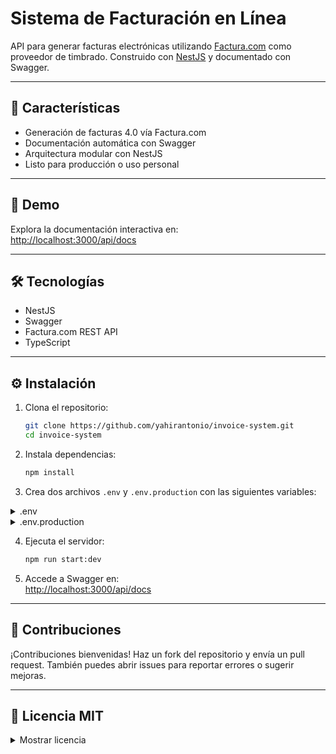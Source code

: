 # Sistema de Facturación en Línea

API para generar facturas electrónicas utilizando [Factura.com](https://factura.com/) como proveedor de timbrado. Construido con [NestJS](https://nestjs.com/) y documentado con Swagger.

---

## 🚀 Características

- Generación de facturas 4.0 vía Factura.com
- Documentación automática con Swagger
- Arquitectura modular con NestJS
- Listo para producción o uso personal

---

## 📸 Demo

Explora la documentación interactiva en:  
[http://localhost:3000/api/docs](http://localhost:3000/api/docs)

---

## 🛠 Tecnologías

- NestJS
- Swagger
- Factura.com REST API
- TypeScript

---

## ⚙️ Instalación

1. Clona el repositorio:
   ```bash
   git clone https://github.com/yahirantonio/invoice-system.git
   cd invoice-system
   ```

2. Instala dependencias:
   ```bash
   npm install
   ```

3. Crea dos archivos `.env` y `.env.production` con las siguientes variables:


<details>
<summary>.env</summary>

```env
FACTURAMFApiKey_USER=tu_usuario_Factura.com
FSecretKey=tu_contraseña_Factura.com
Factura_Url=https://sandbox.factura.com/api
PORT=3000
```
</details>

<details>
<summary>.env.production</summary>

```env.production
FACTURAMFApiKey_USER=tu_usuario_Factura.com
FSecretKey=tu_contraseña_Factura.com
Factura_Url=https://api.factura.com
PORT=3000
```
</details>

4. Ejecuta el servidor:
   ```bash
   npm run start:dev
   ```

5. Accede a Swagger en:  
   [http://localhost:3000/api/docs](http://localhost:3000/api/docs)

---

## 🤝 Contribuciones

¡Contribuciones bienvenidas! Haz un fork del repositorio y envía un pull request. También puedes abrir issues para reportar errores o sugerir mejoras.

---

## 📄 Licencia MIT

<details>
<summary>Mostrar licencia</summary>

```text
MIT License

Copyright (c) 2025 Yahir Diaz

Permission is hereby granted, free of charge, to any person obtaining a copy
of this software and associated documentation files (the "Software"), to deal
in the Software without restriction, including without limitation the rights
to use, copy, modify, merge, publish, distribute, sublicense, and/or sell
copies of the Software, and to permit persons to whom the Software is
furnished to do so, subject to the following conditions:

The above copyright notice and this permission notice shall be included in all
copies or substantial portions of the Software.

THE SOFTWARE IS PROVIDED "AS IS", WITHOUT WARRANTY OF ANY KIND, EXPRESS OR
IMPLIED, INCLUDING BUT NOT LIMITED TO THE WARRANTIES OF MERCHANTABILITY,
FITNESS FOR A PARTICULAR PURPOSE AND NONINFRINGEMENT. IN NO EVENT SHALL THE
AUTHORS OR COPYRIGHT HOLDERS BE LIABLE FOR ANY CLAIM, DAMAGES OR OTHER
LIABILITY, WHETHER IN AN ACTION OF CONTRACT, TORT OR OTHERWISE, ARISING FROM,
OUT OF OR IN CONNECTION WITH THE SOFTWARE OR THE USE OR OTHER DEALINGS IN THE
SOFTWARE.
```
</details>
